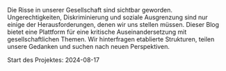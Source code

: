 Die Risse in unserer Gesellschaft sind sichtbar geworden. Ungerechtigkeiten, Diskriminierung und soziale Ausgrenzung sind nur einige der Herausforderungen, denen wir uns stellen müssen. Dieser Blog bietet eine Plattform für eine kritische Auseinandersetzung mit gesellschaftlichen Themen. Wir hinterfragen etablierte Strukturen, teilen unsere Gedanken und suchen nach neuen Perspektiven.

Start des Projektes: 2024-08-17
